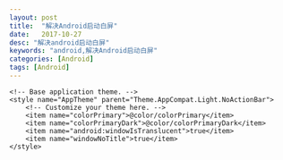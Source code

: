 ```yaml
---
layout: post
title:  "解决Android启动白屏"
date:   2017-10-27
desc: "解决android启动白屏"
keywords: "android,解决Android启动白屏"
categories: [Android]
tags: [Android]
---
```


    <!-- Base application theme. -->
    <style name="AppTheme" parent="Theme.AppCompat.Light.NoActionBar">
        <!-- Customize your theme here. -->
        <item name="colorPrimary">@color/colorPrimary</item>
        <item name="colorPrimaryDark">@color/colorPrimaryDark</item>
        <item name="android:windowIsTranslucent">true</item>
        <item name="windowNoTitle">true</item>
    </style>